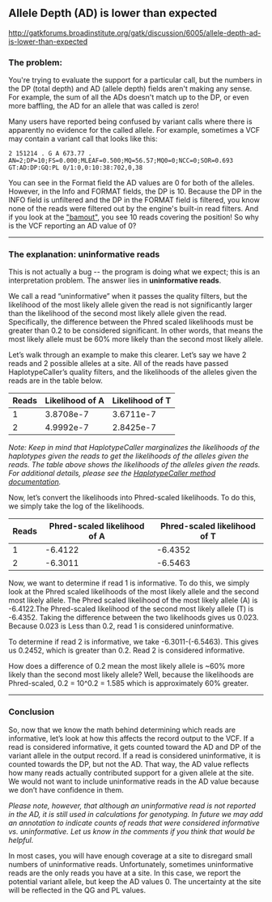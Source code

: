 ## Allele Depth (AD) is lower than expected

http://gatkforums.broadinstitute.org/gatk/discussion/6005/allele-depth-ad-is-lower-than-expected

<h3>The problem:</h3>
<p>You're trying to evaluate the support for a particular call, but the numbers in the DP (total depth) and AD (allele depth) fields aren't making any sense. For example, the sum of all the ADs doesn't match up to the DP, or even more baffling, the AD for an allele that was called is zero! </p>
<p>Many users have reported being confused by variant calls where there is apparently no evidence for the called allele. For example, sometimes a VCF may contain a variant call that looks like this:</p>
<pre><code class="pre_md">2 151214 . G A 673.77 . AN=2;DP=10;FS=0.000;MLEAF=0.500;MQ=56.57;MQ0=0;NCC=0;SOR=0.693 GT:AD:DP:GQ:PL 0/1:0,0:10:38:702,0,38</code class="pre_md"></pre>
<p>You can see in the Format field the AD values are 0 for both of the alleles. However, in the Info and FORMAT fields, the DP is 10. Because the DP in the INFO field is unfiltered and the DP in the FORMAT field is filtered, you know none of the reads were filtered out by the engine's built-in read filters. And if you look at the <a href="https://www.broadinstitute.org/gatk/gatkdocs/org_broadinstitute_gatk_tools_walkers_haplotypecaller_HaplotypeCaller.php#--bamOutput">&quot;bamout&quot;</a>, you see 10 reads covering the position! So why is the VCF reporting an AD value of 0?</p>
<hr />
<h3>The explanation: uninformative reads</h3>
<p>This is not actually a bug -- the program is doing what we expect; this is an interpretation problem. The answer lies in <strong>uninformative reads</strong>. </p>
<p>We call a read “uninformative” when it passes the quality filters, but the likelihood of the most likely allele given the read is not significantly larger than the likelihood of the second most likely allele given the read. Specifically, the difference between the Phred scaled likelihoods must be greater than 0.2 to be considered significant. In other words, that means the most likely allele must be 60% more likely than the second most likely allele. </p>
<p>Let’s walk through an example to make this clearer. Let’s say we have 2 reads and 2 possible alleles at a site. All of the reads have passed HaplotypeCaller’s quality filters, and the likelihoods of the alleles given the reads are in the table below. </p>
<table class="table table-striped">
<thead>
<tr>
<th>Reads</th>
<th>Likelihood of A</th>
<th>Likelihood of T</th>
</tr>
</thead>
<tbody>
<tr>
<td>1</td>
<td>3.8708e-7</td>
<td>3.6711e-7</td>
</tr>
<tr>
<td>2</td>
<td>4.9992e-7</td>
<td>2.8425e-7</td>
</tr>
</tbody>
</table>
<p><em>Note: Keep in mind that HaplotypeCaller marginalizes the likelihoods of the haplotypes given the reads to get the likelihoods of the alleles given the reads. The table above shows the likelihoods of the alleles given the reads. For additional details, please see the <a href="https://www.broadinstitute.org/gatk/guide/article?id=4441">HaplotypeCaller method documentation</a>.</em></p>
<p>Now, let’s convert the likelihoods into Phred-scaled likelihoods. To do this, we simply take the log of the likelihoods.</p>
<table class="table table-striped">
<thead>
<tr>
<th>Reads</th>
<th>Phred-scaled likelihood of A</th>
<th>Phred-scaled likelihood of T</th>
</tr>
</thead>
<tbody>
<tr>
<td>1</td>
<td>-6.4122</td>
<td>-6.4352</td>
</tr>
<tr>
<td>2</td>
<td>-6.3011</td>
<td>-6.5463</td>
</tr>
</tbody>
</table>
<p>Now, we want to determine if read 1 is informative. To do this, we simply look at the Phred scaled likelihoods of the most likely allele and the second most likely allele. The Phred scaled likelihood of the most likely allele (A) is -6.4122.The Phred-scaled likelihood of the second most likely allele (T) is -6.4352. Taking the difference between the two likelihoods gives us 0.023. Because 0.023 is Less than 0.2, read 1 is considered uninformative. </p>
<p>To determine if read 2 is informative, we take -6.3011-(-6.5463). This gives us 0.2452, which is greater than 0.2. Read 2 is considered informative.</p>
<p>How does a difference of 0.2 mean the most likely allele is ~60% more likely than the second most likely allele? Well, because the likelihoods are Phred-scaled, 0.2 = 10^0.2 = 1.585 which is approximately 60% greater. </p>
<hr />
<h3>Conclusion</h3>
<p>So, now that we know the math behind determining which reads are informative, let’s look at how this affects the record output to the VCF. If a read is considered informative, it gets counted toward the AD and DP of the variant allele in the output record. If a read is considered uninformative, it is counted towards the DP, but not the AD. That way, the AD value reflects how many reads actually contributed support for a given allele at the site. We would not want to include uninformative reads in the AD value because we don’t have confidence in them. </p>
<p><em>Please note, however, that although an uninformative read is not reported in the AD, it is still used in calculations for genotyping. In future we may add an annotation to indicate counts of reads that were considered informative vs. uninformative. Let us know in the comments if you think that would be helpful.</em></p>
<p>In most cases, you will have enough coverage at a site to disregard small numbers of uninformative reads. Unfortunately, sometimes uninformative reads are the only reads you have at a site. In this case, we report the potential variant allele, but keep the AD values 0. The uncertainty at the site will be reflected in the QG and PL values.</p>